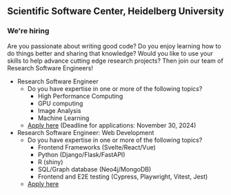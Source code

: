 ## Scientific Software Center, Heidelberg University

### We're hiring

Are you passionate about writing good code? Do you enjoy learning how to do things better and sharing that knowledge? Would you like to use your skills to help advance cutting edge research projects? Then join our team of Research Software Engineers!

- Research Software Engineer
  - Do you have expertise in one or more of the following topics?
    - High Performance Computing
    - GPU computing
    - Image Analysis
    - Machine Learning
  - [Apply here](https://adb.zuv.uni-heidelberg.de/info/INFO_FDB$.startup?MODUL=LS&M1=1&M2=0&M3=0&PRO=36241) (Deadline for applications: November 30, 2024)
- Research Software Engineer: Web Development
  - Do you have expertise in one or more of the following topics?
    - Frontend Frameworks (Svelte/React/Vue)
    - Python (Django/Flask/FastAPI)
    - R (shiny)
    - SQL/Graph database (Neo4j/MongoDB)
    - Frontend and E2E testing (Cypress, Playwright, Vitest, Jest)
  - [Apply here](https://adb.zuv.uni-heidelberg.de/info/INFO_FDB$.startup?MODUL=LS&M1=1&M2=0&M3=0&PRO=36243)

